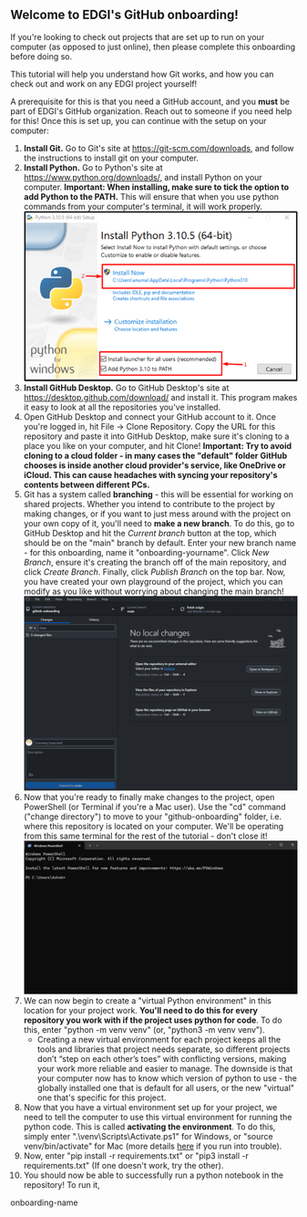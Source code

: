 ## Welcome to EDGI's GitHub onboarding!
If you're looking to check out projects that are set up to run on your computer (as opposed to just online), then please complete this onboarding before doing so.

This tutorial will help you understand how Git works, and how you can check out and work on any EDGI project yourself!

A prerequisite for this is that you need a GitHub account, and you **must** be part of EDGI's GitHub organization. Reach out to someone if you need help for this! Once this is set up, you can continue with the setup on your computer:

1. **Install Git.** Go to Git's site at https://git-scm.com/downloads, and follow the instructions to install git on your computer.
2. **Install Python.** Go to Python's site at https://www.python.org/downloads/, and install Python on your computer. **Important: When installing, make sure to tick the option to add Python to the PATH.** This will ensure that when you use python commands from your computer's terminal, it will work properly.
![Python Path Example](./PythonPathImage.png)
3. **Install GitHub Desktop.** Go to GitHub Desktop's site at https://desktop.github.com/download/ and install it. This program makes it easy to look at all the repositories you've installed.
4. Open GitHub Desktop and connect your GitHub account to it. Once you're logged in, hit File -> Clone Repository. Copy the URL for this repository and paste it into GitHub Desktop, make sure it's cloning to a place you like on your computer, and hit Clone! **Important: Try to avoid cloning to a cloud folder - in many cases the "default" folder GitHub chooses is inside another cloud provider's service, like OneDrive or iCloud. This can cause headaches with syncing your repository's contents between different PCs.**
5. Git has a system called **branching** - this will be essential for working on shared projects. Whether you intend to contribute to the project by making changes, or if you want to just mess around with the project on your own copy of it, you'll need to **make a new branch**. To do this, go to GitHub Desktop and hit the *Current branch* button at the top, which should be on the "main" branch by default. Enter your new branch name - for this onboarding, name it "onboarding-yourname". Click *New Branch*, ensure it's creating the branch off of the main repository, and click *Create Branch*. Finally, click *Publish Branch* on the top bar. Now, you have created your own playground of the project, which you can modify as you like without worrying about changing the main branch!
![Creating your own branch](./branchCreateExample.gif)
6. Now that you're ready to finally make changes to the project, open PowerShell (or Terminal if you're a Mac user). Use the "cd" command ("change directory") to move to your "github-onboarding" folder, i.e. where this repository is located on your computer. We'll be operating from this same terminal for the rest of the tutorial - don't close it!
![How to change directory](./CDExample.gif)
7. We can now begin to create a "virtual Python environment" in this location for your project work. **You'll need to do this for every repository you work with if the project uses python for code**. To do this, enter "python -m venv venv" (or, "python3 -m venv venv").
    - Creating a new virtual environment for each project keeps all the tools and libraries that project needs separate, so different projects don’t “step on each other’s toes” with conflicting versions, making your work more reliable and easier to manage. The downside is that your computer now has to know which version of python to use - the globally installed one that is default for all users, or the new "virtual" one that's specific for this project.
8. Now that you have a virtual environment set up for your project, we need to tell the computer to use this virtual environment for running the python code. This is called **activating the environment**. To do this, simply enter ".\venv\Scripts\Activate.ps1" for Windows, or "source venv/bin/activate" for Mac (more details [here](https://docs.python.org/3/library/venv.html#how-venvs-work) if you run into trouble).
9. Now, enter "pip install -r requirements.txt" or "pip3 install -r requirements.txt" (If one doesn't work, try the other).
10. You should now be able to successfully run a python notebook in the repository! To run it, 

onboarding-name
